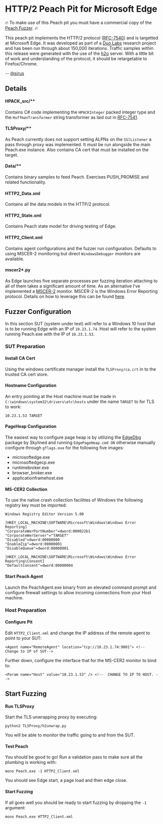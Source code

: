 
# HTTP/2 Peach Pit for Microsoft Edge

:fire: To make use of this Peach pit you must have a commercial copy of the [Peach Fuzzer](https://peachfuzzer.com). :fire:

This peach pit implements the HTTP/2 protocol ([RFC-7540](https://tools.ietf.org/html/rfc7540)) and is targetted at Microsoft Edge. It was developed as part of a [Duo Labs](https://duo.com/labs) research project and has been run through about 150,000 iterations. Traffic samples within this release were generated with the use of the [h2o](https://github.com/h2o/h2o) server. With a little bit of work and understanding of the protocol, it should be retargetable to Firefox/Chrome.

-- [@sirus](https://twitter.com/sirus)

## Details
 
 
#### HPACK_src/**
Contains C# code implementing the ```HPACKInteger``` packed integer type and the ```HuffmanTransformer``` string transformer as laid out in [RFC-7541](https://tools.ietf.org/html/rfc7541).
 
#### TLSProxy/**
As Peach currently does not support setting ALPNs on the ```SSlListener``` a pass through proxy  was implemented. It must be run alongside the main Peach.exe instance. Also contains CA cert that must be installed on the target.

#### Data/**
Contains binary samples to feed Peach. Exercises PUSH_PROMISE and related functionality. 


#### HTTP2_Data.xml
Contains all the data models in the HTTP/2 protocol. 

#### HTTP2_State.xml
Contains Peach state model for driving testing of Edge.

#### HTTP2_Client.xml
Contains agent configurations and the fuzzer run configuration. Defaults to using MSCER-2 monitoring but direct ```WindowsDebugger``` monitors are available.
 
#### mscer2*.py
As Edge launches five separate processes per fuzzing iteration attaching to all of them takes a significant amount of time.  As an alternative I've implemented a [MSCER-2](https://msdn.microsoft.com/en-us/library/dd942170.aspx) monitor. MSCER-2 is the Windows Error Reporting protocol. Details on how to leverage this can be found [here](https://duo.com/blog/remote-fuzzer-monitoring-with-windows-error-reporting-wer).
 
## Fuzzer Configuration
In this section SUT (system under test) will refer to a Windows 10 host that is to be running Edge with an IP of ```10.23.1.74```. Host will refer to the system running Peach.exe with the IP of ```10.23.1.53```.

### SUT Preparation

#### Install CA Cert
Using the windows certificate manager install the ```TLSProxy/ca.crt``` in to the trusted CA cert store.

#### Hostname Configuration
An entry pointing at the Host machine must be made in ```C:\windows\system32\drivers\etc\hosts``` under the name ```TARGET``` to for TLS to work:
```
10.23.1.53 TARGET
```

#### PageHeap Configuration
The easiest way to configure page heap is by utilizing the [EdgeDbg](https://github.com/SkyLined/EdgeDbg) package by Skylined and running ```EdgePageHeap.cmd ON``` otherwise manually configure through ``gflags.exe`` for the following five images:
* microsoftedge.exe
* microsoftedgecp.exe
* runtimebroker.exe
* browser_broker.exe
* applicationframehost.exe

#### MS-CER2 Collection

To use the native crash collection facilities of Windows the following registry key must be imported:

```
Windows Registry Editor Version 5.00

[HKEY_LOCAL_MACHINE\SOFTWARE\Microsoft\Windows\Windows Error Reporting]
"CorporateWerPortNumber"=dword:000022b1
"CorporateWerServer"="TARGET"
"Disabled"=dword:00000000
"EnableZip"=dword:00000001
"DisableQueue"=dword:00000001

[HKEY_LOCAL_MACHINE\SOFTWARE\Microsoft\Windows\Windows Error Reporting\Consent]
"DefaultConsent"=dword:00000004
```

#### Start Peach Agent 
Launch the PeachAgent.exe binary from an elevated command prompt and configure firewall settings to allow incoming connections from your Host machine.

### Host Preparation

#### Configure Pit
Edit ```HTTP2_Client.xml``` and change the IP address of the remote agent to point to your SUT:
```
<Agent name="RemoteAgent" location="tcp://10.23.1.74:9001"> <!-- Change to IP of SUT-->
```
Further down, configure the interface that for the MS-CER2 monitor to bind to:
```
<Param name="Host" value="10.23.1.53" /> <!--  CHANGE TO IP TO HOST. -->
```



## Start Fuzzing

#### Run TLSProxy
Start the TLS unwrapping proxy by executing:
```
python2 TLSProxy/h2unwrap.py
```
You will be able to monitor the traffic going to and from the SUT.  

#### Test Peach
You should be good to go! Run a validation pass to make sure all the plumbing is working with:

```
mono Peach.exe -1 HTTP2_Client.xml
```
You should see Edge start, a page load and then edge close. 

#### Start Fuzzing
If all goes well you should be ready to start fuzzing by dropping the ```-1``` argument:

```
mono Peach.exe HTTP2_Client.xml
```
